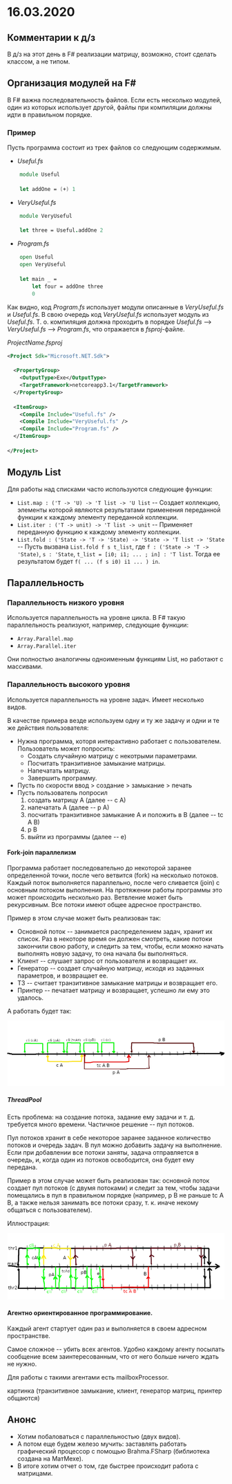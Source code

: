 # 16.03.2020

## Комментарии к д/з

В д/з на этот день в F# реализации матрицу, возможно, стоит сделать классом, а не типом.

## Организация модулей на F#

В F# важна последовательность файлов. Если есть несколько модулей, один из которых использует другой, файлы при компиляции должны идти в правильном порядке.

### Пример

Пусть программа состоит из трех файлов со следующим содержимым.

- _Useful.fs_
```fsharp
	module Useful
	
	let addOne = (+) 1
```

- _VeryUseful.fs_
```fsharp
	module VeryUseful
	
	let three = Useful.addOne 2
```

- _Program.fs_
```fsharp
	open Useful
	open VeryUseful
	
	let main _ =
		let four = addOne three
		0
```

Как видно, код _Program.fs_ использует модули описанные в _VeryUseful.fs_ и _Useful.fs_. В свою очередь код _VeryUseful.fs_ использует модуль из _Useful.fs_. Т. о. компиляция должна проходить в порядке _Useful.fs_ --> _VeryUseful.fs_ --> _Program.fs_, что отражается в _fsproj_-файле.

_ProjectName.fsproj_
```xml
<Project Sdk="Microsoft.NET.Sdk">

  <PropertyGroup>
    <OutputType>Exe</OutputType>
    <TargetFramework>netcoreapp3.1</TargetFramework>
  </PropertyGroup>

  <ItemGroup>
    <Compile Include="Useful.fs" />
    <Compile Include="VeryUseful.fs" />
    <Compile Include="Program.fs" />
  </ItemGroup>

</Project>
```

## Модуль List

Для работы над списками часто используются следующие функции:
- ```List.map : ('T -> 'U) -> 'T list -> 'U list``` -- Создает коллекцию, элементы которой являются результатами применения переданной функции к каждому элементу переданной коллекции.
- ```List.iter : ('T -> unit) -> 'T list -> unit``` -- Применяет переданную функцию к каждому элементу коллекции.
- ```List.fold : ('State -> 'T -> 'State) -> 'State -> 'T list -> 'State``` -- Пусть вызвана ```List.fold f s t_list```, где ```f : ('State -> 'T -> 'State)```, ```s : 'State```, ```t_list = [i0; i1; ... ; in] : 'T list```. Тогда ее результатом будет ```f( ... (f s i0) i1 ... ) in```.

## Параллельность

### Параллельность низкого уровня

Используется параллельность на уровне цикла. В F# такую параллельность реализуют, например, следующие функции:

- ```Array.Parallel.map```
- ```Array.Parallel.iter```

Они полностью аналогичны одноименным функциям List, но работают с массивами.

### Параллельность высокого уровня

Используется параллельность на уровне задач. Имеет несколько видов.

В качестве примера везде используем одну и ту же задачу и одни и те же действия пользователя:

- Нужна программа, которя интерактивно работает с пользователем. Пользователь может попросить:
	- Создать случайную матрицу с некотрыми параметрами.
	- Посчитать транзитивное замыкание матрицы.
	- Напечатать матрицу.
	- Завершить программу.
- Пусть по скорости ввод > создание > замыкание > печать
- Пусть пользователь попросил
	1. создать матрицу A (далее -- c A)
	1. напечатать A (далее -- p A)
	1. посчитать транзитивное замыкание A и положить в B (далее -- tc A B)
	1. p B
	1. выйти из программы (далее -- e)

#### Fork-join параллелизм

Программа работает последовательно до некоторой заранее определенной точки, после чего ветвится (fork) на несколько потоков. Каждый поток выполняется параллельно, после чего сливается (join) с основным потоком выполнения. На протяжении работы программы это может происходить несколько раз. Ветвление может быть рекурсивным. Все потоки имеют общее адресное пространство.

Пример в этом случае может быть реализован так:
- Основной поток -- занимается распределением задач, хранит их список. Раз в некоторе время он должен смотреть, какие потоки закончили свою работу, и следить за тем, чтобы, если можно начать выполнять новую задачу, то она начала бы выполняться.
- Клиент -- слушает запрос от пользователя и возвращает их.
- Генератор -- создает случайную матрицу, исходя из заданных параметров, и возвращает ее.
- ТЗ -- считает транзитивное замыкание матрицы и возвращает его.
- Принтер -- печатает матрицу и возвращает, успешно ли ему это удалось.

А работать будет так:

![fj](./16032020/threads.png "Вариант I")

##### ThreadPool

Есть проблема: на создание потока, задание ему задачи и т. д. требуется много времени. Частичное решение -- пул потоков.

Пул потоков хранит в себе некоторое заранее заданное количество потоков и очередь задач. В пул можно добавить задачу на выполнение. Если при добавлении все потоки заняты, задача отправляется в очередь, и, когда один из потоков освободится, она будет ему передана.

Пример в этом случае может быть реализован так: основной поток создает пул потоков (с двумя потоками) и следит за тем, чтобы задачи помещались в пул в правильном порядке (например, p B не раньше tc A B, а также нельзя занимать все потоки сразу, т. к. иначе некому общаться с пользователем).

Иллюстрация:

![tp](./16032020/thread_pool.png "Вариант II")

#### Агентно ориентированное программирование.

Каждый агент стартует один раз и выполняется в своем адресном пространстве.

Самое сложное -- убить всех агентов. Удобно каждому агенту посылать сообщение всем заинтересованным, что от него больше ничего ждать не нужно.

Для работы с такими агентами есть mailboxProcessor.

картинка (транзитивное замыкание, клиент, генератор матриц, принтер общаются)

## Анонс

- Хотим побаловаться с параллельностью (двух видов).
- А потом еще будем железо мучить: заставлять работать графический процессор с помощью Brahma.FSharp (библиотека создана на МатМехе).
- В итоге хотим отчет о том, где быстрее происходит работа с матрицами.